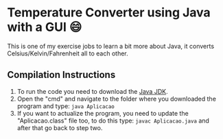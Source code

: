 # Temperature Converter using Java with a GUI :smile:

This is one of my exercise jobs to learn a bit more about Java, it converts Celsius/Kelvin/Fahrenheit all to each other.

## Compilation Instructions

1. To run the code you need to download the [Java JDK](https://www.oracle.com/java/technologies/javase-jdk16-downloads.html).
2. Open the "cmd" and navigate to the folder where you downloaded the program and type:
        ``` java Aplicacao ```
3. If you want to actualize the program, you need to update the "Aplicacao.class" file too, to do this type:
        ``` javac Aplicacao.java ``` and after that go back to step two.
